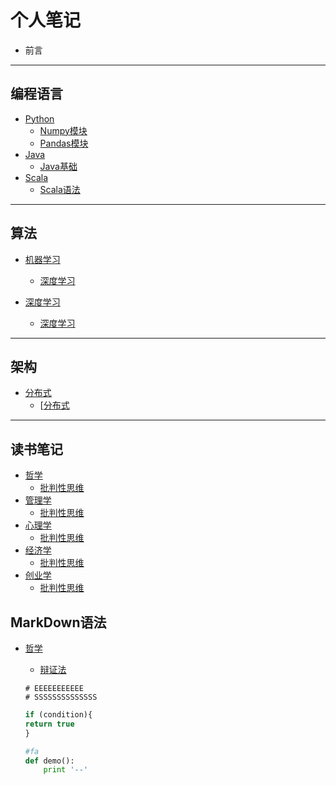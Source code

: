 # 个人笔记

* 前言

----
##  编程语言
* [Python](base/notes/note_list.md)
    * [Numpy模块](base/notes/note_list.md)
    * [Pandas模块](base/notes/note_list.md)
* [Java ](base/notes/note_list.md)
    * [Java基础](base/notes/note_list.md)
* [Scala](base/notes/note_list.md)
    * [Scala语法](base/notes/note_list.md)
----
##  算法
* [机器学习](base/notes/note_list.md)
    - [深度学习](base/notes/note_list.md)

* [深度学习](base/notes/note_list.md)
    - [深度学习](base/notes/note_list.md)
----
##  架构
* [分布式](base/notes/note_list.md)
    - [[分布式](base/notes/note_list.md)

----

## 读书笔记
* [哲学](base/notes/note_list.md)
    - [批判性思维](base/notes/note_list.md)
* [管理学](base/notes/note_list.md)
    - [批判性思维](base/notes/note_list.md)
* [心理学](base/notes/note_list.md)
    - [批判性思维](base/notes/note_list.md)
* [经济学](base/notes/note_list.md)
    - [批判性思维](base/notes/note_list.md)
* [创业学](base/notes/note_list.md)
    - [批判性思维](base/notes/note_list.md)


## MarkDown语法
* [哲学](base/notes/note_list.md)
    - [辩证法](base/notes/note_list.md)
    ```
    # EEEEEEEEEEE
    # SSSSSSSSSSSSSS

    ```

    ``` javascript
    if (condition){
    return true
    }
    ```

    ``` python
    #fa
    def demo():
        print '--'
    ```

